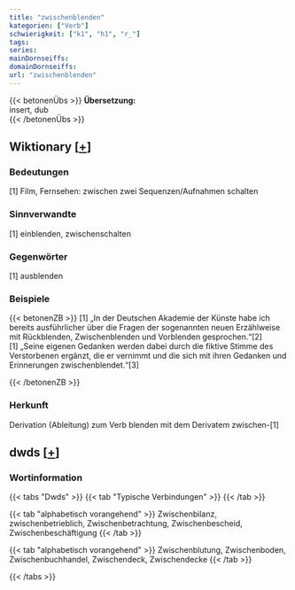 ```yaml
---
title: "zwischenblenden"
kategorien: ["Verb"]
schwierigkeit: ["k1", "h1", "r_"]
tags:
series:
mainDornseiffs:
domainDornseiffs:
url: "zwischenblenden"
---
```


{{< betonenÜbs >}}
**Übersetzung:**  
insert, dub  
{{< /betonenÜbs >}}

## Wiktionary [[+](https://de.wiktionary.org/wiki/zwischenblenden)]

### Bedeutungen
[1] Film, Fernsehen: zwischen zwei Sequenzen/Aufnahmen schalten  

### Sinnverwandte
[1] einblenden, zwischenschalten  

### Gegenwörter
[1] ausblenden  

### Beispiele
{{< betonenZB >}}
[1] „In der Deutschen Akademie der Künste habe ich bereits ausführlicher über die Fragen der sogenannten neuen Erzählweise mit Rückblenden, Zwischenblenden und Vorblenden gesprochen.“[2]  
[1] „Seine eigenen Gedanken werden dabei durch die fiktive Stimme des Verstorbenen ergänzt, die er vernimmt und die sich mit ihren Gedanken und Erinnerungen zwischenblendet.“[3]  

{{< /betonenZB >}}
### Herkunft
Derivation (Ableitung) zum Verb blenden mit dem Derivatem zwischen-[1]  



## dwds [[+](https://www.dwds.de/wb/zwischenblenden)]

### Wortinformation
{{< tabs "Dwds" >}}
{{< tab "Typische Verbindungen" >}}
{{< /tab >}}

{{< tab "alphabetisch vorangehend" >}}
Zwischenbilanz, zwischenbetrieblich, Zwischenbetrachtung, Zwischenbescheid, Zwischenbeschäftigung
{{< /tab >}}

{{< tab "alphabetisch vorangehend" >}}
Zwischenblutung, Zwischenboden, Zwischenbuchhandel, Zwischendeck, Zwischendecke
{{< /tab >}}

{{< /tabs >}}

